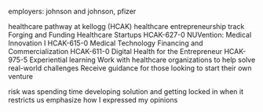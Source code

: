 employers:
    johnson and johnson, pfizer

healthcare pathway at kellogg (HCAK)
healthcare entrepreneurship track
    Forging and Funding Healthcare Startups
        HCAK-627-0
    NUVention: Medical Innovation I
        HCAK-615-0
    Medical Technology Financing and Commercialization
        HCAK-611-0
    Digital Health for the Entrepreneur
        HCAK-975-5
Experiential learning
    Work with healthcare organizations to help solve real-world challenges
    Receive guidance for those looking to start their own venture

risk was spending time developing solution and getting locked in when it restricts us
emphasize how I expressed my opinions
